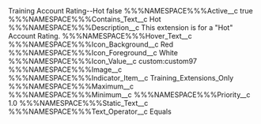 <?xml version="1.0" encoding="UTF-8"?>
<CustomMetadata xmlns="http://soap.sforce.com/2006/04/metadata" xmlns:xsi="http://www.w3.org/2001/XMLSchema-instance" xmlns:xsd="http://www.w3.org/2001/XMLSchema">
    <label>Training Account Rating--Hot</label>
    <protected>false</protected>
    <values>
        <field>%%%NAMESPACE%%%Active__c</field>
        <value xsi:type="xsd:boolean">true</value>
    </values>
    <values>
        <field>%%%NAMESPACE%%%Contains_Text__c</field>
        <value xsi:type="xsd:string">Hot</value>
    </values>
    <values>
        <field>%%%NAMESPACE%%%Description__c</field>
        <value xsi:type="xsd:string">This extension is for a &quot;Hot&quot; Account Rating.</value>
    </values>
    <values>
        <field>%%%NAMESPACE%%%Hover_Text__c</field>
        <value xsi:nil="true"/>
    </values>
    <values>
        <field>%%%NAMESPACE%%%Icon_Background__c</field>
        <value xsi:type="xsd:string">Red</value>
    </values>
    <values>
        <field>%%%NAMESPACE%%%Icon_Foreground__c</field>
        <value xsi:type="xsd:string">White</value>
    </values>
    <values>
        <field>%%%NAMESPACE%%%Icon_Value__c</field>
        <value xsi:type="xsd:string">custom:custom97</value>
    </values>
    <values>
        <field>%%%NAMESPACE%%%Image__c</field>
        <value xsi:nil="true"/>
    </values>
    <values>
        <field>%%%NAMESPACE%%%Indicator_Item__c</field>
        <value xsi:type="xsd:string">Training_Extensions_Only</value>
    </values>
    <values>
        <field>%%%NAMESPACE%%%Maximum__c</field>
        <value xsi:nil="true"/>
    </values>
    <values>
        <field>%%%NAMESPACE%%%Minimum__c</field>
        <value xsi:nil="true"/>
    </values>
    <values>
        <field>%%%NAMESPACE%%%Priority__c</field>
        <value xsi:type="xsd:double">1.0</value>
    </values>
    <values>
        <field>%%%NAMESPACE%%%Static_Text__c</field>
        <value xsi:nil="true"/>
    </values>
    <values>
        <field>%%%NAMESPACE%%%Text_Operator__c</field>
        <value xsi:type="xsd:string">Equals</value>
    </values>
</CustomMetadata>
